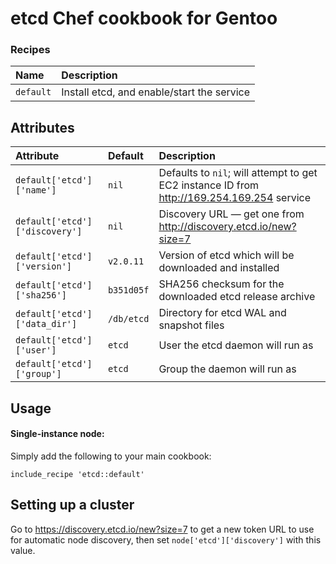 # etcd Chef cookbook for Gentoo

### Recipes
| Name | Description |
|:-----|:------------|
| `default` | Install etcd, and enable/start the service

## Attributes

| Attribute | Default | Description |
|:---------------------------------|:---------------|:-----------------------------------------|
|`default['etcd']['name']`| `nil` | Defaults to `nil`; will attempt to get EC2 instance ID from http://169.254.169.254 service |
|`default['etcd']['discovery']` | `nil` | Discovery URL — get one from http://discovery.etcd.io/new?size=7 |
|`default['etcd']['version']` | `v2.0.11` | Version of etcd which will be downloaded and installed |
|`default['etcd']['sha256']` | `b351d05f` | SHA256 checksum for the downloaded etcd release archive |
|`default['etcd']['data_dir']` | `/db/etcd` | Directory for etcd WAL and snapshot files |
|`default['etcd']['user']`| `etcd` | User the etcd daemon will run as |
|`default['etcd']['group']` | `etcd` | Group the daemon will run as |

## Usage
#### Single-instance node:
Simply add the following to your main cookbook:
````
include_recipe 'etcd::default'
````

## Setting up a cluster

Go to https://discovery.etcd.io/new?size=7 to get a new token URL to use for automatic node discovery, then set `node['etcd']['discovery']` with this value.
